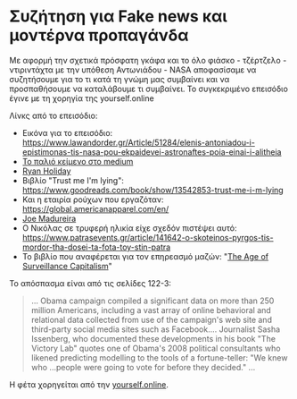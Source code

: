 # Συζήτηση για Fake news και μοντέρνα προπαγάνδα

Με αφορμή την σχετικά πρόσφατη γκάφα και το όλο φιάσκο - τζέρτζελο - ντιριντάχτα με την υπόθεση Αντωνιάδου - NASA αποφασίσαμε να συζητήσουμε για το τι κατά τη γνώμη μας συμβαίνει  και να προσπαθήσουμε να καταλάβουμε τι συμβαίνει.
Το συγκεκριμένο επεισόδιο έγινε με τη χορηγία της yourself.online

Λίνκς από το επεισόδιο:

- Εικόνα για το επεισόδιο: <https://www.lawandorder.gr/Article/51284/elenis-antoniadou-i-epistimonas-tis-nasa-pou-ekpaidevei-astronaftes-poia-einai-i-alitheia>
- [Το παλιό κείμενο στο medium](https://medium.com/@dimist/lets-talk-fake-news-pt1-gr-b011e5110ab3)
- [Ryan Holiday](https://ryanholiday.net/?utm_medium=feta_report_dot_gr)
- Βιβλίο "Trust me I'm lying": <https://www.goodreads.com/book/show/13542853-trust-me-i-m-lying>
- Και η εταιρία ρούχων που εργαζόταν: <https://global.americanapparel.com/en/>
- [Joe Madureira](https://www.joemadart.com/)
- Ο Νικόλας σε τρυφερή ηλικία είχε σχεδόν πιστέψει αυτό: <https://www.patrasevents.gr/article/141642-o-skoteinos-pyrgos-tis-mordor-tha-dosei-ta-fota-toy-stin-patra>
- Το βιβλίο που αναφέρεται για τον επηρεασμό μαζών: "[The Age of Surveillance Capitalism](https://www.goodreads.com/book/show/26195941-the-age-of-surveillance-capitalism)"


Το απόσπασμα είναι από τις σελίδες 122-3:

>  ... Obama campaign compiled a significant data on more than 250 million Americans, including a vast array of online behavioral and relational data collected from use of the campaign's web site and third-party social media sites such as Facebook.... Journalist Sasha Issenberg, who documented these developments in his book "The Victory Lab" quotes one of Obama's 2008 political consultants who likened predicting modelling to the tools of a fortune-teller: "We knew who ...people were going to vote for before they decided." ...

Η φέτα χορηγείται από την [yourself.online](https://yourself.online/feta).

